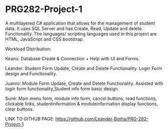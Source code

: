 # PRG282-Project-1

A multilayered C# application that allows for the management of student data. It uses SQL Server and has Create, Read, Update and delete Functionality. The languages/ scripting languages used in this project are HTML, JavaScript and CSS bootstrap. 

Workload Distribution: 

Keanu: Database Create & Connection + Help with UI and Forms.

Leander: Student Form Update, Create and Delete Functionality. Login Form design and Functionality.

Juanro: Module Form Update, Create and Delete Functionality. Assisted with login form functionality,Student info form basic design.

Suné: Main menu form, module info form, cancel buttons, read functions, clickable links, studentinformation & moduleinformation display functions, clear buttons.

LINK TO GITHUB PAGE: https://github.com/Leander-Botha/PRG-282-Project-1
